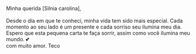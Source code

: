Minha querida [Silnia carolina],<br><br>
            Desde o dia em que te conheci, minha vida tem sido mais especial. 
            Cada momento ao seu lado é um presente e cada sorriso seu ilumina meu dia.  
            Espero que esta pequena carta te faça sorrir, assim como você ilumina meu mundo. 💕  
            com muito amor. Teco
